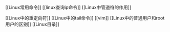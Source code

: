 

[[Linux常用命令]]
[[linux查询ip命令]]
[[Linux中管道符的作用]]

[[Linux中的重定向符]]
[[Linux中的tail命令]]
[[vim]]
[[Linux中的普通用户和root用户的区别]]
[[Linux目录]]

